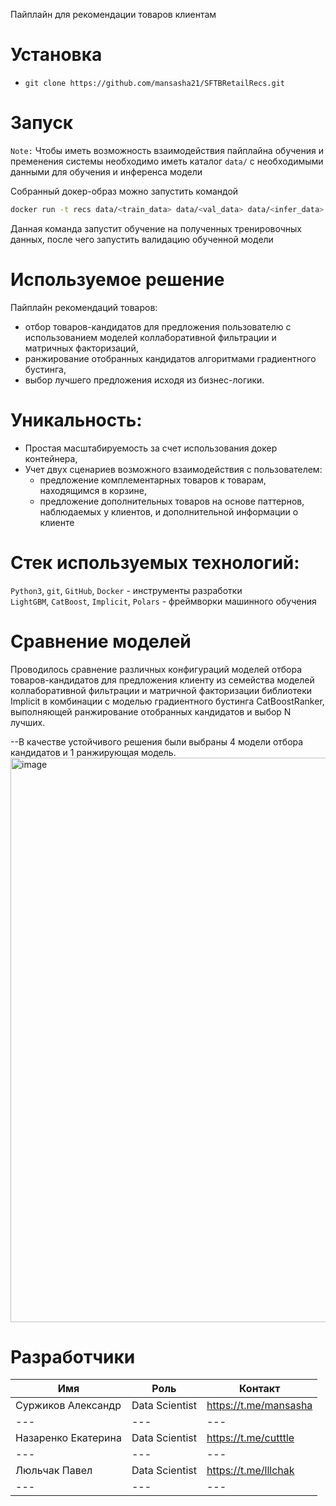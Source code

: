 Пайплайн для рекомендации товаров клиентам

# Установка
- `git clone https://github.com/mansasha21/SFTBRetailRecs.git`

# Запуск
`Note:` Чтобы иметь возможность взаимодействия пайплайна обучения и пременения системы необходимо иметь каталог `data/` с необходимыми данными для обучения и инференса модели

Собранный докер-образ можно запустить командой
```bash
docker run -t recs data/<train_data> data/<val_data> data/<infer_data> data/<target_data>
```
Данная команда запустит обучение на полученных тренировочных данных, после чего запустить валидацию обученной модели

# Используемое решение

Пайплайн рекомендаций товаров:

* отбор товаров-кандидатов для предложения пользователю с использованием моделей коллаборативной фильтрации и матричных факторизаций,
* ранжирование отобранных кандидатов алгоритмами градиентного бустинга,
* выбор лучшего предложения исходя из бизнес-логики.

# Уникальность:

* Простая масштабируемость за счет использования докер контейнера,
* Учет двух сценариев возможного взаимодействия с пользователем:
  * предложение комплементарных товаров к товарам, находящимся в корзине,
  * предложение дополнительных товаров на основе паттернов, наблюдаемых у клиентов, и дополнительной информации о клиенте

# Стек используемых технологий:

`Python3`, `git`, `GitHub`, `Docker` - инструменты разработки  
`LightGBM`, `CatBoost`, `Implicit`, `Polars` - фреймворки машинного обучения    

# Сравнение моделей

Проводилось сравнение различных конфигураций моделей отбора товаров-кандидатов для предложения клиенту из семейства моделей коллаборативной фильтрации и матричной факторизации библиотеки Implicit в комбинации с моделью градиентного бустинга CatBoostRanker, выполняющей ранжирование отобранных кандидатов и выбор N лучших.

--В качестве устойчивого решения были выбраны 4 модели отбора кандидатов и 1 ранжирующая модель. 
<img width="903" alt="image" src="https://github.com/mansasha21/SFTBRetailRecs/assets/40700736/7b8cd230-540c-4e9d-8235-a6aedd71a1c3">



# Разработчики
| Имя                  | Роль           | Контакт               |
|----------------------|----------------|-----------------------|
| Суржиков Александр   | Data Scientist | https://t.me/mansasha |
| ---                  | ---            | ---                   |
| Назаренко Екатерина  | Data Scientist | https://t.me/cutttle  |
| ---                  | ---            | ---                   |
| Люльчак Павел        | Data Scientist | https://t.me/lllchak  |
| ---                  | ---            | ---                   |
